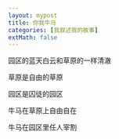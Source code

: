 ```yaml
---
layout: mypost
title: 你我牛马
categories: [我叙述我的故事]
extMath: false
---
```


园区的蓝天白云和草原的一样清澈

草原是自由的草原

园区是囚徒的园区

牛马在草原上自由自在

牛马在园区里任人宰割
